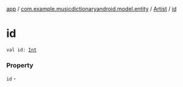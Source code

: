 [app](../../index.md) / [com.example.musicdictionaryandroid.model.entity](../index.md) / [Artist](index.md) / [id](./id.md)

# id

`val id: `[`Int`](https://kotlinlang.org/api/latest/jvm/stdlib/kotlin/-int/index.html)

### Property

`id` - 